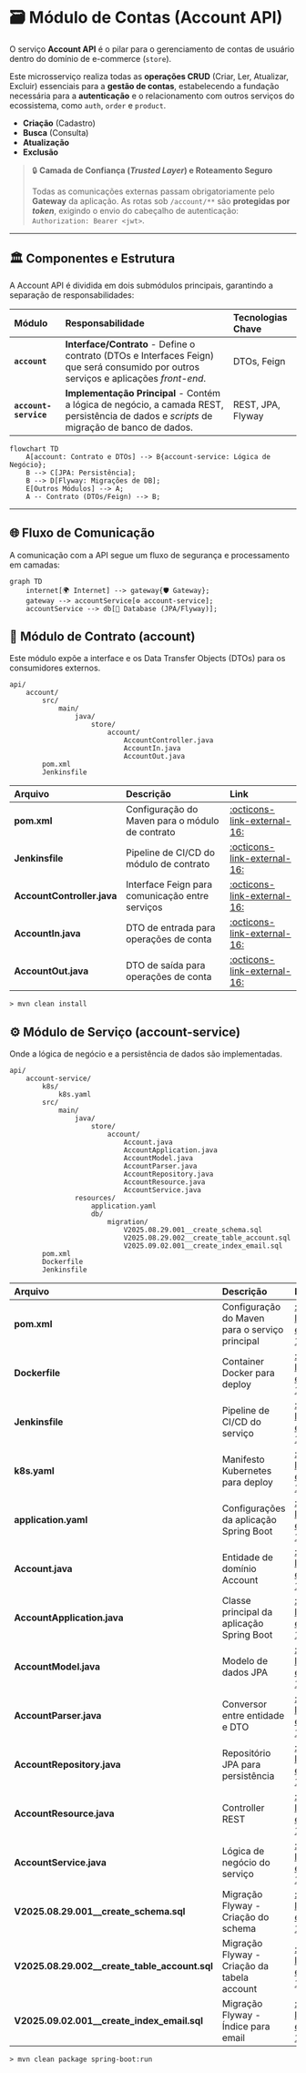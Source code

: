 # 🗃️ Módulo de Contas (Account API)

O serviço **Account API** é o pilar para o gerenciamento de contas de usuário dentro do domínio de e-commerce (`store`).

Este microsserviço realiza todas as **operações CRUD** (Criar, Ler, Atualizar, Excluir) essenciais para a **gestão de contas**, estabelecendo a fundação necessária para a **autenticação** e o relacionamento com outros serviços do ecossistema, como `auth`, `order` e `product`.

  * **Criação** (Cadastro)
  * **Busca** (Consulta)
  * **Atualização**
  * **Exclusão**

> 🔒 **Camada de Confiança (*Trusted Layer*) e Roteamento Seguro**
>
> Todas as comunicações externas passam obrigatoriamente pelo **Gateway** da aplicação. As rotas sob `/account/**` são **protegidas por *token***, exigindo o envio do cabeçalho de autenticação: `Authorization: Bearer <jwt>`.

-----

## 🏛️ Componentes e Estrutura

A Account API é dividida em dois submódulos principais, garantindo a separação de responsabilidades:

| Módulo | Responsabilidade | Tecnologias Chave |
| :--- | :--- | :--- |
| **`account`** | **Interface/Contrato** - Define o contrato (DTOs e Interfaces Feign) que será consumido por outros serviços e aplicações *front-end*. | DTOs, Feign |
| **`account-service`** | **Implementação Principal** - Contém a lógica de negócio, a camada REST, persistência de dados e *scripts* de migração de banco de dados. | REST, JPA, Flyway |

```mermaid
flowchart TD
    A[account: Contrato e DTOs] --> B{account-service: Lógica de Negócio};
    B --> C[JPA: Persistência];
    B --> D[Flyway: Migrações de DB];
    E[Outros Módulos] --> A;
    A -- Contrato (DTOs/Feign) --> B;
```

-----

## 🌐 Fluxo de Comunicação

A comunicação com a API segue um fluxo de segurança e processamento em camadas:

```mermaid
graph TD
    internet[🌍 Internet] --> gateway{🛡️ Gateway};
    gateway --> accountService[⚙️ account-service];
    accountService --> db[💾 Database (JPA/Flyway)];
```

## 📂 Módulo de Contrato (account)

Este módulo expõe a interface e os Data Transfer Objects (DTOs) para os consumidores externos.

```tree
api/
    account/
        src/
            main/
                java/
                    store/
                        account/
                            AccountController.java
                            AccountIn.java
                            AccountOut.java
        pom.xml
        Jenkinsfile
```

| Arquivo | Descrição | Link |
| :--- | :--- | :--- |
| **pom.xml** | Configuração do Maven para o módulo de contrato | [:octicons-link-external-16:](https://raw.githubusercontent.com/Lagoass/account/refs/heads/main/pom.xml) |
| **Jenkinsfile** | Pipeline de CI/CD do módulo de contrato | [:octicons-link-external-16:](https://raw.githubusercontent.com/Lagoass/account/refs/heads/main/Jenkinsfile) |
| **AccountController.java** | Interface Feign para comunicação entre serviços | [:octicons-link-external-16:](https://raw.githubusercontent.com/Lagoass/account/refs/heads/main/src/main/java/store/account/AccountController.java) |
| **AccountIn.java** | DTO de entrada para operações de conta | [:octicons-link-external-16:](https://raw.githubusercontent.com/Lagoass/account/refs/heads/main/src/main/java/store/account/AccountIn.java) |
| **AccountOut.java** | DTO de saída para operações de conta | [:octicons-link-external-16:](https://raw.githubusercontent.com/Lagoass/account/refs/heads/main/src/main/java/store/account/AccountOut.java) |

```{ bash }
> mvn clean install
```

## ⚙️ Módulo de Serviço (account-service)

Onde a lógica de negócio e a persistência de dados são implementadas.

```tree
api/
    account-service/
        k8s/
            k8s.yaml
        src/
            main/
                java/
                    store/
                        account/
                            Account.java
                            AccountApplication.java
                            AccountModel.java
                            AccountParser.java
                            AccountRepository.java
                            AccountResource.java
                            AccountService.java
                resources/
                    application.yaml
                    db/
                        migration/
                            V2025.08.29.001__create_schema.sql
                            V2025.08.29.002__create_table_account.sql
                            V2025.09.02.001__create_index_email.sql
        pom.xml
        Dockerfile
        Jenkinsfile
```

| Arquivo | Descrição | Link |
| :--- | :--- | :--- |
| **pom.xml** | Configuração do Maven para o serviço principal | [:octicons-link-external-16:](https://raw.githubusercontent.com/Lagoass/account-service/refs/heads/main/pom.xml) |
| **Dockerfile** | Container Docker para deploy | [:octicons-link-external-16:](https://raw.githubusercontent.com/Lagoass/account-service/refs/heads/main/DockerFile) |
| **Jenkinsfile** | Pipeline de CI/CD do serviço | [:octicons-link-external-16:](https://raw.githubusercontent.com/Lagoass/account-service/refs/heads/main/Jenkinsfile) |
| **k8s.yaml** | Manifesto Kubernetes para deploy | [:octicons-link-external-16:](https://raw.githubusercontent.com/Lagoass/account-service/refs/heads/main/k8s/k8s.yaml) |
| **application.yaml** | Configurações da aplicação Spring Boot | [:octicons-link-external-16:](https://raw.githubusercontent.com/Lagoass/account-service/refs/heads/main/src/main/resources/application.yaml) |
| **Account.java** | Entidade de domínio Account | [:octicons-link-external-16:](https://raw.githubusercontent.com/Lagoass/account-service/refs/heads/main/src/main/java/store/account/Account.java) |
| **AccountApplication.java** | Classe principal da aplicação Spring Boot | [:octicons-link-external-16:](https://raw.githubusercontent.com/Lagoass/account-service/refs/heads/main/src/main/java/store/account/AccountApplication.java) |
| **AccountModel.java** | Modelo de dados JPA | [:octicons-link-external-16:](https://raw.githubusercontent.com/Lagoass/account-service/refs/heads/main/src/main/java/store/account/AccountModel.java) |
| **AccountParser.java** | Conversor entre entidade e DTO | [:octicons-link-external-16:](https://raw.githubusercontent.com/Lagoass/account-service/refs/heads/main/src/main/java/store/account/AccountParser.java) |
| **AccountRepository.java** | Repositório JPA para persistência | [:octicons-link-external-16:](https://raw.githubusercontent.com/Lagoass/account-service/refs/heads/main/src/main/java/store/account/AccountRepository.java) |
| **AccountResource.java** | Controller REST | [:octicons-link-external-16:](https://raw.githubusercontent.com/Lagoass/account-service/refs/heads/main/src/main/java/store/account/AccountResource.java) |
| **AccountService.java** | Lógica de negócio do serviço | [:octicons-link-external-16:](https://raw.githubusercontent.com/Lagoass/account-service/refs/heads/main/src/main/java/store/account/AccountService.java) |
| **V2025.08.29.001__create_schema.sql** | Migração Flyway - Criação do schema | [:octicons-link-external-16:](https://raw.githubusercontent.com/Lagoass/account-service/refs/heads/main/src/main/resources/db/migration/V2025.08.29.001__create_schema.sql) |
| **V2025.08.29.002__create_table_account.sql** | Migração Flyway - Criação da tabela account | [:octicons-link-external-16:](https://raw.githubusercontent.com/Lagoass/account-service/refs/heads/main/src/main/resources/db/migration/V2025.08.29.002__create_table_account.sql) |
| **V2025.09.02.001__create_index_email.sql** | Migração Flyway - Índice para email | [:octicons-link-external-16:](https://raw.githubusercontent.com/Lagoass/account-service/refs/heads/main/src/main/resources/db/migration/V2025.09.02.001__create_index_email.sql) |

```{ bash }
> mvn clean package spring-boot:run
```